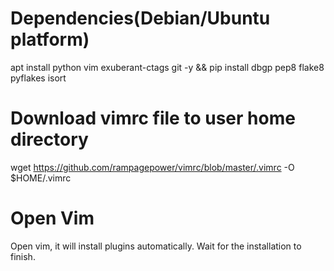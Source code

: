 # Dependencies(Debian/Ubuntu platform)

apt install python vim exuberant-ctags git -y && pip install dbgp pep8 flake8 pyflakes isort

# Download vimrc file to user home directory

wget https://github.com/rampagepower/vimrc/blob/master/.vimrc -O $HOME/.vimrc

# Open Vim

Open vim, it will install plugins automatically. Wait for the installation to finish.




